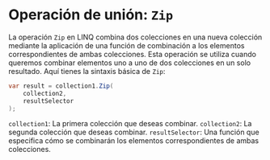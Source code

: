 # Operación de unión: `Zip`

La operación `Zip` en LINQ combina dos colecciones en una nueva colección mediante la aplicación de una función de combinación a los elementos correspondientes de ambas colecciones. Esta operación se utiliza cuando queremos combinar elementos uno a uno de dos colecciones en un solo resultado. Aquí tienes la sintaxis básica de `Zip`:

```csharp
var result = collection1.Zip(
    collection2,
    resultSelector
);

```

`collection1`: La primera colección que deseas combinar.
`collection2`: La segunda colección que deseas combinar.
`resultSelector`: Una función que especifica cómo se combinarán los elementos correspondientes de ambas colecciones.